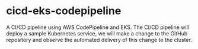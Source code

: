 # cicd-eks-codepipeline
A CI/CD pipeline using AWS CodePipeline and EKS. The CI/CD pipeline will deploy a sample Kubernetes service, we will make a change to the GitHub repository and observe the automated delivery of this change to the cluster.
